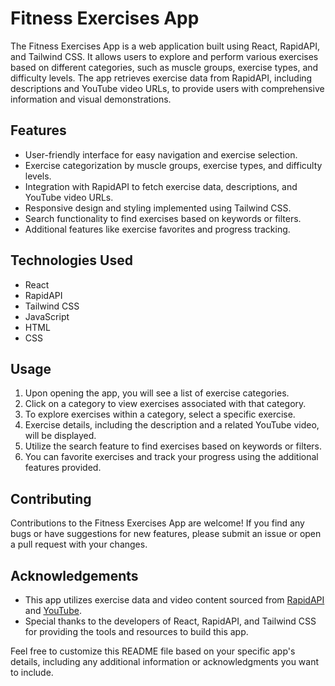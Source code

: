 # Fitness Exercises App

The Fitness Exercises App is a web application built using React, RapidAPI, and Tailwind CSS. It allows users to explore and perform various exercises based on different categories, such as muscle groups, exercise types, and difficulty levels. The app retrieves exercise data from RapidAPI, including descriptions and YouTube video URLs, to provide users with comprehensive information and visual demonstrations.

## Features

- User-friendly interface for easy navigation and exercise selection.
- Exercise categorization by muscle groups, exercise types, and difficulty levels.
- Integration with RapidAPI to fetch exercise data, descriptions, and YouTube video URLs.
- Responsive design and styling implemented using Tailwind CSS.
- Search functionality to find exercises based on keywords or filters.
- Additional features like exercise favorites and progress tracking.

## Technologies Used

- React
- RapidAPI
- Tailwind CSS
- JavaScript
- HTML
- CSS



## Usage

1. Upon opening the app, you will see a list of exercise categories.
2. Click on a category to view exercises associated with that category.
3. To explore exercises within a category, select a specific exercise.
4. Exercise details, including the description and a related YouTube video, will be displayed.
5. Utilize the search feature to find exercises based on keywords or filters.
6. You can favorite exercises and track your progress using the additional features provided.

## Contributing

Contributions to the Fitness Exercises App are welcome! If you find any bugs or have suggestions for new features, please submit an issue or open a pull request with your changes.


## Acknowledgements

- This app utilizes exercise data and video content sourced from [RapidAPI](https://rapidapi.com/) and [YouTube](https://www.youtube.com/).
- Special thanks to the developers of React, RapidAPI, and Tailwind CSS for providing the tools and resources to build this app.

Feel free to customize this README file based on your specific app's details, including any additional information or acknowledgments you want to include.
